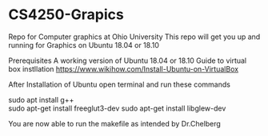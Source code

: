 # CS4250-Grapics
Repo for Computer graphics at Ohio University
This repo will get you up and running for Graphics on Ubuntu 18.04 or 18.10

Prerequisites
  A working version of Ubuntu 18.04 or 18.10 
  Guide to virtual box instllation https://www.wikihow.com/Install-Ubuntu-on-VirtualBox

After Installation of Ubuntu open terminal and run these commands 
  
  sudo apt install g++  
  sudo apt-get install freeglut3-dev
  sudo apt-get install libglew-dev
  
  You are now able to run the makefile as intended by Dr.Chelberg
  
